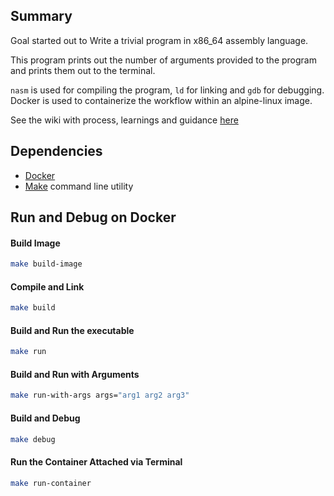 ## Summary
Goal started out to Write a trivial program in x86_64 assembly language. 

This program prints out the number of arguments provided to the program and prints them out to the terminal. 

`nasm` is used for compiling the program, `ld` for linking and `gdb` for debugging. Docker is used to containerize the workflow within an alpine-linux image. 

See the wiki with process, learnings and guidance [here](https://github.com/tonyOreglia/unique-word-counter/wiki)

## Dependencies
* [Docker](https://www.docker.com/get-started)
* [Make](https://www.tutorialspoint.com/unix_commands/make.htm) command line utility

## Run and Debug on Docker
#### Build Image 
```sh
make build-image
```

#### Compile and Link
```sh
make build
```

#### Build and Run the executable
```sh
make run
```

#### Build and Run with Arguments
```sh
make run-with-args args="arg1 arg2 arg3"
```

#### Build and Debug
```sh
make debug
```

#### Run the Container Attached via Terminal
```sh 
make run-container
```
